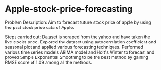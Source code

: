 # Apple-stock-price-forecasting

Problem Description:
Aim to forecast future stock price of apple by using the past stock price data of Apple.

Steps carried out:
Dataset is scraped from the yahoo and have taken the live stocks price. Explored the dataset using autocorrelation coefficient and seasonal plot and applied various forecasting techniques. Performed various time series models ARIMA model and Holt's Winter to forecast and proved Simple Exponential Smoothing to be the best method by gaining RMSE score of 1.09 among all the methods.
